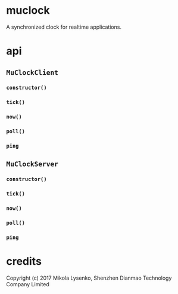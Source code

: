 # muclock
A synchronized clock for realtime applications.

# api

## `MuClockClient`

### `constructor()`

### `tick()`

### `now()`

### `poll()`

### `ping`

## `MuClockServer`

### `constructor()`

### `tick()`

### `now()`

### `poll()`

### `ping`


# credits
Copyright (c) 2017 Mikola Lysenko, Shenzhen Dianmao Technology Company Limited
